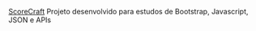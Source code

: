 <a href="content/HTML/index.html">ScoreCraft</a>
Projeto desenvolvido para estudos de Bootstrap, Javascript, JSON e APIs
